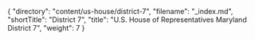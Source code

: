 {
  "directory": "content/us-house/district-7",
  "filename": "_index.md",
  "shortTitle": "District 7",
  "title": "U.S. House of Representatives Maryland District 7",
  "weight": 7
}
